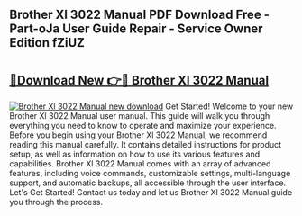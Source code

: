 ## Brother Xl 3022 Manual PDF Download Free - Part-oJa User Guide Repair - Service Owner Edition fZiUZ

# <h2><a href="http://bc27443.oget.top/?id=Brother+Xl+3022+Manual">🔗Download New 👉🔴 Brother Xl 3022 Manual</a></h2>

[![Brother Xl 3022 Manual new download](https://i.imgur.com/5g1atiW.png)](http://bc27443.oget.top/?id=Brother+Xl+3022+Manual)
Get Started! Welcome to your new Brother Xl 3022 Manual user manual. This guide will walk you through everything you need to know to operate and maximize your experience. Before you begin using your Brother Xl 3022 Manual, we recommend reading this manual carefully. It contains detailed instructions for product setup, as well as information on how to use its various features and capabilities. Brother Xl 3022 Manual comes with an array of advanced features, including voice commands, customizable settings, multi-language support, and automatic backups, all accessible through the user interface. Let's Get Started! Contact us today and let us Brother Xl 3022 Manual guide you through the process.
